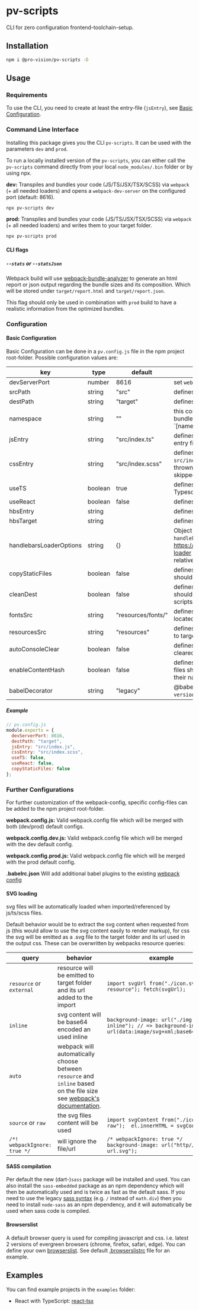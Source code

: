 # pv-scripts

CLI for zero configuration frontend-toolchain-setup.

## Installation

```sh
npm i @pro-vision/pv-scripts -D
```

## Usage

### Requirements
To use the CLI, you need to create at least the entry-file (`jsEntry`), see [Basic Configuration](#basic-configuration).

### Command Line Interface

Installing this package gives you the CLI `pv-scripts`. It can be used with the parameters `dev` and `prod`.

To run a locally installed version of the `pv-scripts`, you can either call the `pv-scripts` command directly from your local `node_modules/.bin` folder or by using npx.

**dev:**
Transpiles and bundles your code (JS/TS/JSX/TSX/SCSS) via `webpack` (+ all needed loaders) and opens a `webpack-dev-server` on the configured port (default: 8616).

```sh
npx pv-scripts dev
```

**prod:**
Transpiles and bundles your code (JS/TS/JSX/TSX/SCSS) via `webpack` (+ all needed loaders) and writes them to your target folder.

```sh
npx pv-scripts prod
```

#### CLI flags

##### `--stats` or `--statsJson`
Webpack build will use [webpack-bundle-analyzer](https://github.com/webpack-contrib/webpack-bundle-analyzer) to generate an html report or json output regarding the bundle sizes and its composition. Which will be stored under `target/report.html` and `target/report.json`.

This flag should only be used in combination with `prod` build to have a realistic information from the optimized bundles.

### Configuration

#### Basic Configuration

Basic Configuration can be done in a `pv.config.js` file in the npm project root-folder. Possible configuration values are:

| key             | type    | default              | usage                                                                                                           |
| --------------- | ------- | -------------------- | --------------------------------------------------------------------------------------------------------------- |
| devServerPort             | number  | 8616                 | set `webpack-dev-server` port                                                                                   |
| srcPath                   | string  | "src"                | defines the working directory                                                                                   |
| destPath                  | string  | "target"             | defines where to put bundled files                                                                              |
| namespace                 | string  | ""                   | this controls the name-prefix on your bundled files following this pattern `[namespace].app.(js|css)`           |
| jsEntry                   | string  | "src/index.ts"       | defines path of your (JS\|TS\|JSX\|TSX) entry file                                                              |
| cssEntry                  | string  | "src/index.scss"     | defines path of your SCSS entry file. If `src/index.scss` does not exist, no error is thrown but the css generation is simply skipped|
| useTS                     | boolean | true                 | defines whether you want to use Typescript                                                                      |
| useReact                  | boolean | false                | defines whether you want to use React                                                                           |
| hbsEntry                  | string  |                      | defines path of your handlebars entry file                                                                      |
| hbsTarget                 | string  |                      | defines path to your handlebars target file                                                                     |
| handlebarsLoaderOptions   | string  | {}         | Object with additional options for the `handlebars-loader`. See https://github.com/pcardune/handlebars-loader for these options. Paths are relative to `pv.config.js`                                                       |
| copyStaticFiles | boolean | false                | defines whether content of `/static` should be copied to target                                                 |
| cleanDest       | boolean | false                | defines whether the destination folder should be cleaned before every pv-scripts run                            |
| fontsSrc        | string  | "resources/fonts/"   | defines folder in which the fonts are located                                                                   |
| resourcesSrc    | string  | "resources"           | defines resources folder which is copied to target/resources                                                   |
| autoConsoleClear | boolean  | false              | defines whether the console should be cleared automatically in dev-mode                                        |
| enableContentHash | boolean  | false              | defines whether generated js and css files should contain a content hash in their names                                         |
| babelDecorator  | string  | "legacy"             | @babel/plugin-proposal-decorators' `version` property                                                           |

##### Example

```js
// pv.config.js
module.exports = {
  devServerPort: 8616,
  destPath: "target",
  jsEntry: "src/index.js",
  cssEntry: "src/index.scss",
  useTS: false,
  useReact: false,
  copyStaticFiles: false
};
```

### Further Configurations

For further customization of the webpack-config, specific config-files can be added to the npm project root-folder.

**webpack.config.js:**
Valid webpack.config file which will be merged with both (dev/prod) default configs.

**webpack.config.dev.js:**
Valid webpack.config file which will be merged with the dev default config.

**webpack.config.prod.js:**
Valid webpack.config file which will be merged with the prod default config.

**.babelrc.json**
Will add additional babel plugins to the existing [webpack config](https://github.com/pro-vision/fe-tools/tree/master/packages/pv-scripts/webpack/base/tasks/compileJS.js)

#### SVG loading

svg files will be automatically loaded when imported/referenced by js/ts/scss files.

Default behavior would be to extract the svg content when requested from js (this would allow to use the svg content easily to render markup), for css the svg will be emitted as a .svg file to the target folder and its url used in the output css. These can be overwritten by webpacks resource queries:

| query | behavior | example |
|-------|----------|---------|
| `resource` or `external`  |  resource will be emitted to target folder and its url added to the import  |  `import svgUrl from("./icon.svg?resource"); fetch(svgUrl);` |
|  `inline` |  svg content will be base64 encoded an used inline  |  `background-image: url("./img.svg?inline"); // => background-image: url(data:image/svg+xml;base64,PHN...` |
| `auto`  | webpack will automatically choose between `resource` and `inline` based on the file size see [webpack's documentation](https://webpack.js.org/guides/asset-modules/).  |   |
| `source` or `raw`  |  the svg files content will be used  | `import svgContent from("./icon.svg?raw");  el.innerHTML = svgContent;`  |
| `/*! webpackIgnore: true */`  |  will ignore the file/url   |  `/* webpackIgnore: true */ background-image: url("http//some-url.svg");` |

#### SASS compilation

Per default the new (dart-)`sass` package will be installed and used. You can also install the `sass-embedded` package as an npm dependency which will then be automatically used and is twice as fast as the default sass. If you need to use the legacy [sass syntax](https://sass-lang.com/documentation/breaking-changes/) (e.g. `/` instead of `math.div`) then you need to install `node-sass` as an npm dependency, and it will automatically be used when sass code is compiled.

#### Browserslist

A default browser query is used for compiling javascript and css. i.e. latest 2 versions of evergreen browsers (chrome, firefox, safari, edge). You can define your own [browserslist](https://github.com/browserslist/browserslist). See default [.browserslistrc](https://github.com/pro-vision/fe-tools/tree/master/packages/pv-scripts/config/.browserslistrc) file for an example.

## Examples

You can find example projects in the `examples` folder:

* React with TypeScript: [react-tsx](https://github.com/pro-vision/fe-tools/tree/master/examples/react-tsx)
